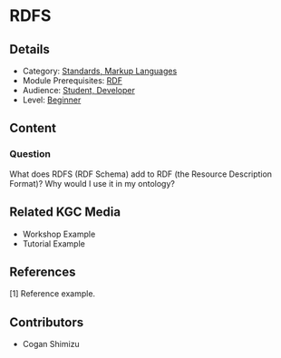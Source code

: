 # RDFS
## Details
* Category: [Standards, Markup Languages](../categories/Standards,_Markup_Languages.md)
* Module Prerequisites: [RDF](../modules/RDF.md)
* Audience: [Student, Developer](../audiences/Student,_Developer.md)
* Level: [Beginner](../levels/Beginner.md)

## Content
### Question
What does RDFS (RDF Schema) add to RDF (the Resource Description Format)? Why would I use it in my ontology?


## Related KGC Media
* Workshop Example
* Tutorial Example

## References
[1] Reference example.

## Contributors
* Cogan Shimizu
